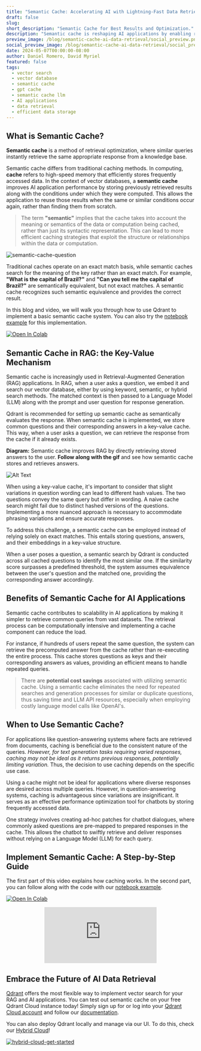 ```yaml
---
title: "Semantic Cache: Accelerating AI with Lightning-Fast Data Retrieval"
draft: false
slug:  
short_description: "Semantic Cache for Best Results and Optimization."
description: "Semantic cache is reshaping AI applications by enabling rapid data retrieval. Discover how its implementation benefits your RAG setup." 
preview_image: /blog/semantic-cache-ai-data-retrieval/social_preview.png
social_preview_image: /blog/semantic-cache-ai-data-retrieval/social_preview.png
date: 2024-05-07T00:00:00-08:00
author: Daniel Romero, David Myriel
featured: false 
tags:
  - vector search
  - vector database
  - semantic cache
  - gpt cache
  - semantic cache llm
  - AI applications
  - data retrieval
  - efficient data storage
---
```

## What is Semantic Cache?

**Semantic cache** is a method of retrieval optimization, where similar queries instantly retrieve the same appropriate response from a knowledge base. 

Semantic cache differs from traditional caching methods. In computing, **cache** refers to high-speed memory that efficiently stores frequently accessed data. In the context of vector databases, a **semantic cache** improves AI application performance by storing previously retrieved results along with the conditions under which they were computed. This allows the application to reuse those results when the same or similar conditions occur again, rather than finding them from scratch.

> The term **"semantic"** implies that the cache takes into account the meaning or semantics of the data or computation being cached, rather than just its syntactic representation. This can lead to more efficient caching strategies that exploit the structure or relationships within the data or computation.

![semantic-cache-question](/blog/semantic-cache-ai-data-retrieval/semantic-cache-question.png)

Traditional caches operate on an exact match basis, while semantic caches search for the meaning of the key rather than an exact match. For example, **"What is the capital of Brazil?"** and **"Can you tell me the capital of Brazil?"** are semantically equivalent, but not exact matches. A semantic cache recognizes such semantic equivalence and provides the correct result. 

In this blog and video, we will walk you through how to use Qdrant to implement a basic semantic cache system. You can also try the [notebook example](https://github.com/infoslack/qdrant-example/blob/main/semantic-cache.ipynb) for this implementation.

[![Open In Colab](https://colab.research.google.com/assets/colab-badge.svg)](https://githubtocolab.com/infoslack/qdrant-example/blob/main/semantic-cache.ipynb)

## Semantic Cache in RAG: the Key-Value Mechanism

Semantic cache is increasingly used in Retrieval-Augmented Generation (RAG) applications. In RAG, when a user asks a question, we embed it and search our vector database, either by using keyword, semantic, or hybrid search methods. The matched context is then passed to a Language Model (LLM) along with the prompt and user question for response generation.

Qdrant is recommended for setting up semantic cache as semantically evaluates the response. When semantic cache is implemented, we store common questions and their corresponding answers in a key-value cache. This way, when a user asks a question, we can retrieve the response from the cache if it already exists.

**Diagram:** Semantic cache improves RAG by directly retrieving stored answers to the user. **Follow along with the gif** and see how semantic cache stores and retrieves answers.

![Alt Text](/blog/semantic-cache-ai-data-retrieval/semantic-cache.gif)

When using a key-value cache, it's important to consider that slight variations in question wording can lead to different hash values. The two questions convey the same query but differ in wording. A naive cache search might fail due to distinct hashed versions of the questions. Implementing a more nuanced approach is necessary to accommodate phrasing variations and ensure accurate responses.

To address this challenge, a semantic cache can be employed instead of relying solely on exact matches. This entails storing questions, answers, and their embeddings in a key-value structure. 

When a user poses a question, a semantic search by Qdrant is conducted across all cached questions to identify the most similar one. If the similarity score surpasses a predefined threshold, the system assumes equivalence between the user's question and the matched one, providing the corresponding answer accordingly.

## Benefits of Semantic Cache for AI Applications

Semantic cache contributes to scalability in AI applications by making it simpler to retrieve common queries from vast datasets. The retrieval process can be computationally intensive and implementing a cache component can reduce the load. 

For instance, if hundreds of users repeat the same question, the system can retrieve the precomputed answer from the cache rather than re-executing the entire process. This cache stores questions as keys and their corresponding answers as values, providing an efficient means to handle repeated queries. 

> There are **potential cost savings** associated with utilizing semantic cache. Using a semantic cache eliminates the need for repeated searches and generation processes for similar or duplicate questions, thus saving time and LLM API resources, especially when employing costly language model calls like OpenAI's.

## When to Use Semantic Cache?

For applications like question-answering systems where facts are retrieved from documents, caching is beneficial due to the consistent nature of the queries. *However, for text generation tasks requiring varied responses, caching may not be ideal as it returns previous responses, potentially limiting variation.* Thus, the decision to use caching depends on the specific use case.

Using a cache might not be ideal for applications where diverse responses are desired across multiple queries. However, in question-answering systems, caching is advantageous since variations are insignificant. It serves as an effective performance optimization tool for chatbots by storing frequently accessed data. 

One strategy involves creating ad-hoc patches for chatbot dialogues, where commonly asked questions are pre-mapped to prepared responses in the cache. This allows the chatbot to swiftly retrieve and deliver responses without relying on a Language Model (LLM) for each query.

## Implement Semantic Cache: A Step-by-Step Guide

The first part of this video explains how caching works. In the second part, you can follow along with the code with our [notebook example](https://github.com/infoslack/qdrant-example/blob/main/semantic-cache.ipynb).

[![Open In Colab](https://colab.research.google.com/assets/colab-badge.svg)](https://githubtocolab.com/infoslack/qdrant-example/blob/main/semantic-cache.ipynb)

<p align="center"><iframe src="https://www.youtube.com/embed/H53L_yHs9jE" title="YouTube video player" frameborder="0" allow="accelerometer; autoplay; clipboard-write; encrypted-media; gyroscope; picture-in-picture; web-share" allowfullscreen></iframe></p>

## Embrace the Future of AI Data Retrieval

[Qdrant](https://qdrant.tech/) offers the most flexible way to implement vector search for your RAG and AI applications. You can test out semantic cache on your free Qdrant Cloud instance today! Simply sign up for or log into your [Qdrant Cloud account](https://cloud.qdrant.io/login) and follow our [documentation](/documentation/cloud/).

You can also deploy Qdrant locally and manage via our UI. To do this, check our [Hybrid Cloud](/blog/hybrid-cloud/)!

[![hybrid-cloud-get-started](/blog/hybrid-cloud-launch-partners/hybrid-cloud-get-started.png)](https://cloud.qdrant.io/login)
